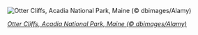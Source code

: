 
![Otter Cliffs, Acadia National Park, Maine (© dbimages/Alamy)](https://cn.bing.com//th?id=OHR.OtterCliff_EN-US6679872579_1920x1080.jpg&rf=LaDigue_1920x1080.jpg&pid=hp)

*[Otter Cliffs, Acadia National Park, Maine (© dbimages/Alamy)](https://www.bing.com/search?q=acadia+national+park+otter+cliffs&form=hpcapt&filters=HpDate%3a%2220210730_0700%22)*
